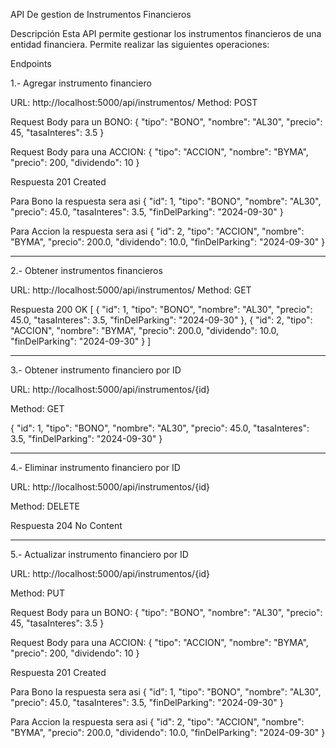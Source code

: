 API De gestion de Instrumentos Financieros

Descripción
Esta API permite gestionar los instrumentos financieros de una entidad financiera. Permite realizar las siguientes operaciones:


Endpoints

1.- Agregar instrumento financiero

URL: http://localhost:5000/api/instrumentos/
Method: POST

Request Body para un BONO:
{
    "tipo": "BONO",
    "nombre": "AL30",
    "precio": 45,
    "tasaInteres": 3.5
}

Request Body para una ACCION:
{
    "tipo": "ACCION",
    "nombre": "BYMA",
    "precio": 200,
    "dividendo": 10
}

Respuesta 201 Created

Para Bono la respuesta sera asi
{
"id": 1,
"tipo": "BONO",
"nombre": "AL30",
"precio": 45.0,
"tasaInteres": 3.5,
"finDelParking": "2024-09-30"
}

Para Accion la respuesta sera asi
{
"id": 2,
"tipo": "ACCION",
"nombre": "BYMA",
"precio": 200.0,
"dividendo": 10.0,
"finDelParking": "2024-09-30"
}


--------------------------------------------------------------------------------

2.- Obtener instrumentos financieros

URL: http://localhost:5000/api/instrumentos/
Method: GET

Respuesta 200 OK
[
    {
    "id": 1,
    "tipo": "BONO",
    "nombre": "AL30",
    "precio": 45.0,
    "tasaInteres": 3.5,
    "finDelParking": "2024-09-30"
    },
    {
    "id": 2,
    "tipo": "ACCION",
    "nombre": "BYMA",
    "precio": 200.0,
    "dividendo": 10.0,
    "finDelParking": "2024-09-30"
    }
]

--------------------------------------------------------------------------------

3.- Obtener instrumento financiero por ID

URL: http://localhost:5000/api/instrumentos/{id}

Method: GET

{
"id": 1,
"tipo": "BONO",
"nombre": "AL30",
"precio": 45.0,
"tasaInteres": 3.5,
"finDelParking": "2024-09-30"
}

--------------------------------------------------------------------------------


4.- Eliminar instrumento financiero por ID

URL: http://localhost:5000/api/instrumentos/{id}

Method: DELETE

Respuesta 204 No Content


--------------------------------------------------------------------------------

5.- Actualizar instrumento financiero por ID

URL: http://localhost:5000/api/instrumentos/{id}

Method: PUT

Request Body para un BONO:
{
    "tipo": "BONO",
    "nombre": "AL30",
    "precio": 45,
    "tasaInteres": 3.5
}

Request Body para una ACCION:
{
    "tipo": "ACCION",
    "nombre": "BYMA",
    "precio": 200,
    "dividendo": 10
}

Respuesta 201 Created

Para Bono la respuesta sera asi
{
"id": 1,
"tipo": "BONO",
"nombre": "AL30",
"precio": 45.0,
"tasaInteres": 3.5,
"finDelParking": "2024-09-30"
}

Para Accion la respuesta sera asi
{
"id": 2,
"tipo": "ACCION",
"nombre": "BYMA",
"precio": 200.0,
"dividendo": 10.0,
"finDelParking": "2024-09-30"
}



